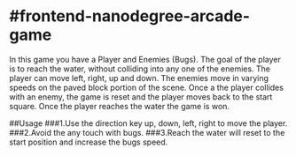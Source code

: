 #frontend-nanodegree-arcade-game
===============================

In this game you have a Player and Enemies (Bugs). The goal of the player is to reach the water, without colliding into any one of the enemies. The player can move left, right, up and down. The enemies move in varying speeds on the paved block portion of the scene. Once a the player collides with an enemy, the game is reset and the player moves back to the start square. Once the player reaches the water the game is won.

##Usage
###1.Use the direction key up, down, left, right to move the player.
###2.Avoid the any touch with bugs.
###3.Reach the water will reset to the start position and increase the bugs speed.
